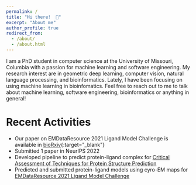 ```yaml
---
permalink: /
title: "Hi there!  👋"
excerpt: "About me"
author_profile: true
redirect_from: 
  - /about/
  - /about.html
---
```


I am a PhD student in computer science at the University of Missouri, Columbia with a passion for machine learning and software engineering.
My research interest are in geometric deep learning, computer vision, natural language processing, and bioinformatics. Lately, I have been focusing on using machine learning in bioinfomatics. 
Feel free to reach out to me to talk about machine learning, software engineering, bioinformatics or anything in general! 

# Recent Activities

* Our paper on EMDataResource 2021 Ligand Model Challenge is available in [bioRxiv](https://www.biorxiv.org/content/10.1101/2022.05.27.493799v1){:target="\_blank"}
* Submitted 1 paper in NeurIPS 2022
* Developed pipeline to predict protein-ligand complex for [Critical Assessment of Techniques for Protein Structure Prediction](https://predictioncenter.org/casp15/index.cgi)
* Predicted and submitted protein-ligand models using cyro-EM maps for [EMDataResource 2021 Ligand Model Challenge](https://challenges.emdataresource.org/?q=2021-model-challenge)
